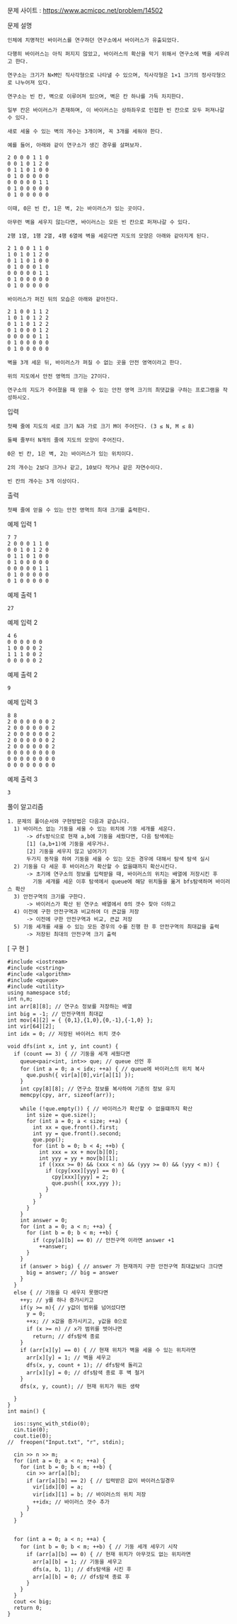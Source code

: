 문제 사이트 : https://www.acmicpc.net/problem/14502

문제 설명 

    인체에 치명적인 바이러스를 연구하던 연구소에서 바이러스가 유출되었다. 
    
    다행히 바이러스는 아직 퍼지지 않았고, 바이러스의 확산을 막기 위해서 연구소에 벽을 세우려고 한다.

    연구소는 크기가 N×M인 직사각형으로 나타낼 수 있으며, 직사각형은 1×1 크기의 정사각형으로 나누어져 있다.
    
    연구소는 빈 칸, 벽으로 이루어져 있으며, 벽은 칸 하나를 가득 차지한다. 

    일부 칸은 바이러스가 존재하며, 이 바이러스는 상하좌우로 인접한 빈 칸으로 모두 퍼져나갈 수 있다.
    
    새로 세울 수 있는 벽의 개수는 3개이며, 꼭 3개를 세워야 한다.

    예를 들어, 아래와 같이 연구소가 생긴 경우를 살펴보자.

    2 0 0 0 1 1 0
    0 0 1 0 1 2 0
    0 1 1 0 1 0 0
    0 1 0 0 0 0 0
    0 0 0 0 0 1 1
    0 1 0 0 0 0 0
    0 1 0 0 0 0 0
    
    이때, 0은 빈 칸, 1은 벽, 2는 바이러스가 있는 곳이다. 
    
    아무런 벽을 세우지 않는다면, 바이러스는 모든 빈 칸으로 퍼져나갈 수 있다.

    2행 1열, 1행 2열, 4행 6열에 벽을 세운다면 지도의 모양은 아래와 같아지게 된다.

    2 1 0 0 1 1 0
    1 0 1 0 1 2 0
    0 1 1 0 1 0 0
    0 1 0 0 0 1 0
    0 0 0 0 0 1 1
    0 1 0 0 0 0 0
    0 1 0 0 0 0 0
    
    바이러스가 퍼진 뒤의 모습은 아래와 같아진다.

    2 1 0 0 1 1 2
    1 0 1 0 1 2 2
    0 1 1 0 1 2 2
    0 1 0 0 0 1 2
    0 0 0 0 0 1 1
    0 1 0 0 0 0 0
    0 1 0 0 0 0 0
    
    벽을 3개 세운 뒤, 바이러스가 퍼질 수 없는 곳을 안전 영역이라고 한다.
    
    위의 지도에서 안전 영역의 크기는 27이다.

    연구소의 지도가 주어졌을 때 얻을 수 있는 안전 영역 크기의 최댓값을 구하는 프로그램을 작성하시오.

입력

    첫째 줄에 지도의 세로 크기 N과 가로 크기 M이 주어진다. (3 ≤ N, M ≤ 8)

    둘째 줄부터 N개의 줄에 지도의 모양이 주어진다. 
    
    0은 빈 칸, 1은 벽, 2는 바이러스가 있는 위치이다. 
    
    2의 개수는 2보다 크거나 같고, 10보다 작거나 같은 자연수이다.

    빈 칸의 개수는 3개 이상이다.

출력

    첫째 줄에 얻을 수 있는 안전 영역의 최대 크기를 출력한다.

예제 입력 1 

    7 7
    2 0 0 0 1 1 0
    0 0 1 0 1 2 0
    0 1 1 0 1 0 0
    0 1 0 0 0 0 0
    0 0 0 0 0 1 1
    0 1 0 0 0 0 0
    0 1 0 0 0 0 0
    
예제 출력 1 

    27
    
예제 입력 2 

    4 6
    0 0 0 0 0 0
    1 0 0 0 0 2
    1 1 1 0 0 2  
    0 0 0 0 0 2
    
예제 출력 2 

    9
    
예제 입력 3 

    8 8
    2 0 0 0 0 0 0 2
    2 0 0 0 0 0 0 2
    2 0 0 0 0 0 0 2
    2 0 0 0 0 0 0 2
    2 0 0 0 0 0 0 2
    0 0 0 0 0 0 0 0
    0 0 0 0 0 0 0 0
    0 0 0 0 0 0 0 0
    
예제 출력 3 

    3
    
    
풀이 알고리즘 

    1. 문제의 풀이순서와 구현방법은 다음과 같습니다.
      1) 바이러스 없는 기둥을 세울 수 있는 위치에 기둥 세개를 세운다.
          -> dfs방식으로 현재 a,b에 기둥을 세웠다면, 다음 탐색에는 
          [1] (a,b+1)에 기둥을 세우거나.
          [2] 기둥을 세우지 않고 넘어가기
          두가지 동작을 하여 기둥을 세울 수 있는 모든 경우에 대해서 탐색 탐색 실시
      2) 기둥을 다 세운 후 바이러스가 확산할 수 없을떄까지 확산시킨다.
          -> 초기에 연구소의 정보를 입력받을 때, 바이러스의 위치는 배열에 저장시킨 후
            기둥 세개를 세운 이후 탐색에서 queue에 해당 위치들을 옮겨 bfs탐색하며 바이러스 확산
      3) 안전구역의 크기를 구한다.
          -> 바이러스가 확산 된 연구소 배열에서 0의 갯수 찾아 더하고
      4) 이전에 구한 안전구역과 비교하여 더 큰값을 저장
          -> 이전에 구한 안전구역과 비교, 큰값 저장
      5) 기둥 세개를 새울 수 있는 모든 경우의 수를 진행 한 후 안전구역의 최대값을 출력
          -> 저장된 최대의 안전구역 크기 출력
          

[ 구 현 ]

    #include <iostream>
    #include <cstring>
    #include <algorithm>
    #include <queue>
    #include <utility>
    using namespace std;
    int n,m;
    int arr[8][8]; // 연구소 정보를 저장하는 배열
    int big = -1; // 안전구역의 최대값
    int mov[4][2] = { {0,1},{1,0},{0,-1},{-1,0} };
    int vir[64][2];
    int idx = 0; // 저장된 바이러스 위치 갯수
    
    void dfs(int x, int y, int count) {
      if (count == 3) { // 기둥을 세개 세웠다면
        queue<pair<int, int>> que; // queue 선언 후
        for (int a = 0; a < idx; ++a) { // queue에 바이러스의 위치 복사
          que.push({ vir[a][0],vir[a][1] });
        }
        int cpy[8][8]; // 연구소 정보를 복사하여 기존의 정보 유지
        memcpy(cpy, arr, sizeof(arr));
        
        while (!que.empty()) { // 바이러스가 확산할 수 없을떄까지 확산
          int size = que.size();
          for (int a = 0; a < size; ++a) {
            int xx = que.front().first;
            int yy = que.front().second;
            que.pop();
            for (int b = 0; b < 4; ++b) {
              int xxx = xx + mov[b][0];
              int yyy = yy + mov[b][1];
              if ((xxx >= 0) && (xxx < n) && (yyy >= 0) && (yyy < m)) {
                if (cpy[xxx][yyy] == 0) {
                  cpy[xxx][yyy] = 2;
                  que.push({ xxx,yyy });
                }
              }
            }
          }
        }
        int answer = 0;
        for (int a = 0; a < n; ++a) {
          for (int b = 0; b < m; ++b) {
            if (cpy[a][b] == 0) // 안전구역 이라면 answer +1
              ++answer;
          }
        }
        if (answer > big) { // answer 가 현재까지 구한 안전구역 최대값보다 크다면
          big = answer; // big = answer
        }
      }
      else { // 기둥을 다 세우지 못했다면
        ++y; // y를 하나 증가시키고
        if(y >= m){ // y값이 범위를 넘어섰다면
          y = 0; 
          ++x; // x값을 증가시키고, y값을 0으로
          if (x >= n) // x가 범위를 벗어나면
            return; // dfs탐색 종료
        }
        if (arr[x][y] == 0) { // 현재 위치가 벽을 세울 수 있는 위치라면
          arr[x][y] = 1; // 벽을 세우고
          dfs(x, y, count + 1); // dfs탐색 돌리고
          arr[x][y] = 0; // dfs탐색 종료 후 벽 철거
        }
        dfs(x, y, count); // 현재 위치가 뭐든 생략

      }
    }
    int main() {

      ios::sync_with_stdio(0);
      cin.tie(0);
      cout.tie(0);
    //	freopen("Input.txt", "r", stdin);

      cin >> n >> m;
      for (int a = 0; a < n; ++a) {
        for (int b = 0; b < m; ++b) {
          cin >> arr[a][b];
          if (arr[a][b] == 2) { // 입력받은 값이 바이러스일경우
            vir[idx][0] = a;
            vir[idx][1] = b; // 바이러스의 위치 저장
            ++idx; // 바이러스 갯수 추가
          }
        }
      }


      for (int a = 0; a < n; ++a) {
        for (int b = 0; b < m; ++b) { // 기둥 세개 세우기 시작
          if (arr[a][b] == 0) { // 현재 위치가 아무것도 없는 위치라면
            arr[a][b] = 1; // 기둥을 세우고 
            dfs(a, b, 1); // dfs탐색을 시킨 후
            arr[a][b] = 0; // dfs탐색 종료 후 
          }
        }
      }
      cout << big;
      return 0;
    }


   
